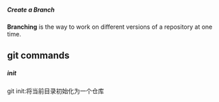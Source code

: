 ##### Create a Branch
**Branching** is the way to work on different versions of a repository at one time.

## git commands
##### init
git init:将当前目录初始化为一个仓库